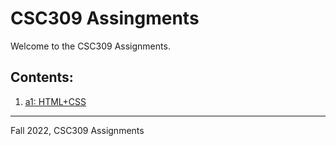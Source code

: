 # CSC309 Assingments
Welcome to the CSC309 Assignments.

## Contents:
1. [a1: HTML+CSS](/a1)

---

Fall 2022, CSC309 Assignments

